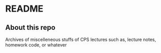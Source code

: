 # README

## About this repo

Archives of miscelleneous stuffs of CPS lectures
such as, lecture notes, homework code, or whatever
